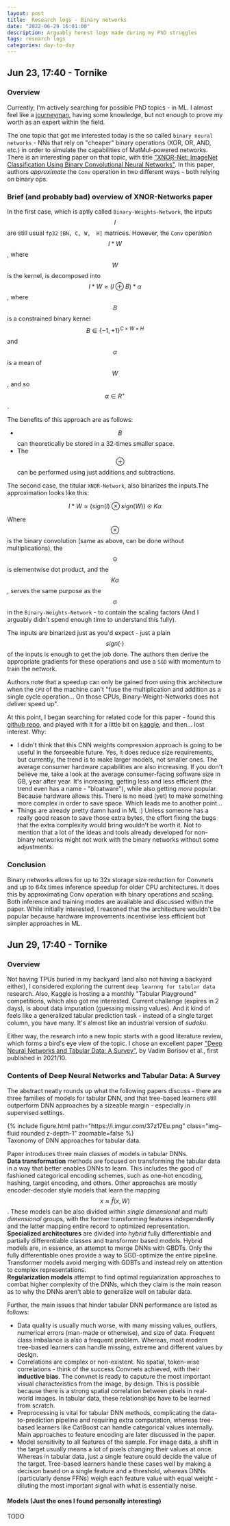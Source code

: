 ```yaml
---
layout: post
title:  Research logs - Binary networks
date: "2022-06-29 16:01:00"
description: Arguably honest logs made during my PhD struggles
tags: research logs
categories: day-to-day
---
```


## Jun 23, 17:40 - Tornike

### Overview
Currently, I'm actively searching for possible PhD topics - in ML. I almost feel like a [journeyman](https://en.wikipedia.org/wiki/Journeyman), having some knowledge, but not enough to prove my worth as an expert within the field. 

The one topic that got me interested today is the so called `binary neural networks` - NNs that rely on "cheaper" binary operations (XOR, OR, AND, etc.) in order to simulate the capabilities of MatMul-powered networks. There is an interesting paper on that topic, with title ["XNOR-Net: ImageNet Classification Using Binary Convolutional Neural Networks"](https://arxiv.org/abs/1603.05279). 
In this paper, authors *approximate* the `Conv` operation in two different ways - both relying on binary ops. 

### Brief (and probably bad) overview of XNOR-Networks paper
In the first case, which is aptly called `Binary-Weights-Network`, the inputs $$ I $$ are still usual `fp32` `[BN, C, W,  H]` matrices. However, the `Conv` operation $$ I * W $$, where $$W$$ is the kernel, is decomposed into $$ I * W \approx ( I \oplus B ) * \alpha$$, where $$B$$ is a constrained binary kernel $$B \in \{ -1, +1 \} ^ {C \times W \times H}$$ and $$\alpha$$ is a mean of $$W$$, and so $$\alpha \in R^{+}$$. 

The benefits of this approach are as follows: 
- $$B$$ can theoretically be stored in a 32-times smaller space. 
- The $$\oplus$$ can be performed using just additions and subtractions. 

The second case, the titular `XNOR-Network`, also binarizes the inputs.The approximation looks like this:

$$I * W \approx (sign(I) \otimes sign(W)) \odot K\alpha $$

Where $$\otimes$$ is the binary convolution (same as above, can be done without multiplications), the $$\odot$$ is elementwise dot product, and the $$ K\alpha $$, serves the same purpose as the $$\alpha$$ in the `Binary-Weights-Network` - to contain the scaling factors (And I arguably didn't spend enough time to understand this fully).

 The inputs are binarized just as you'd expect - just a plain $$sign(\cdot)$$ of the inputs is enough to get the job done. The authors then derive the appropriate gradients for these operations and use a `SGD` with momentum to train the network.

 Authors note that a speedup can only be gained from using this architecture when the `CPU` of the machine can't "fuse the multiplication and addition as a single cycle operation... On those CPUs, Binary-Weight-Networks does not deliver speed up".
 
 
At this point, I began searching for related code for this paper - found this [github repo](https://github.com/jiecaoyu/XNOR-Net-PyTorch), and played with it for a little bit on [kaggle](https://www.kaggle.com/code/tornikeonoprishvili/xnor-net-pytorch-mnist), and then... lost interest. Why:
- I didn't think that this CNN weights compression approach is going to be useful in the forseeable future. Yes, it does reduce size requirements, but currently, the trend is to make larger models, not smaller ones. The average consumer hardware capabilities are also increasing. If you don't believe me, take a look at the average consumer-facing software size in GB, year after year. It's increasing, getting less and less efficient (the trend even has a name - "bloatware"), while also getting *more* popular. Because hardware allows this. There is no need (yet) to make something more complex in order to save space. Which leads me to another point...
- Things are already pretty damn hard in ML :) Unless someone has a really good reason to save those extra bytes, the effort fixing the bugs that the extra complexity would bring wouldn't be worth it. Not to mention that a lot of the ideas and tools already developed for non-binary networks might not work with the binary networks without some adjustments. 

### Conclusion
Binary networks allows for up to 32x storage size reduction for Convnets and up to 64x times inference speedup for older CPU architectures. It does this by approximating Conv operation with binary operations and scaling. Both inference and training modes are available and discussed within the paper. While initially interested, I reasoned that the architecture wouldn't be popular because hardware improvements incentivise less efficient but simpler approaches in ML. 


## Jun 29, 17:40 - Tornike

### Overview
Not having TPUs buried in my backyard (and also not having a backyard either), I considered exploring the current `deep learnng for tabular data` research. Also, Kaggle is hosting a a monthly "Tabular Playground" competitions, which also got me interested. Current challenge (expires in 2 days), is about data imputation (guessing missing values). And it kind of feels like a generalized tabular prediction task - instead of a single target column, you have many. It's almost like an industrial version of *sudoku*.  

Either way, the research into a new topic starts with a good literature review, which forms a bird's eye view of the topic. I chose an excellent paper ["Deep Neural Networks and Tabular Data: A Survey"](https://arxiv.org/pdf/2110.01889.pdf), by Vadim Borisov et al., first published in 2021/10. 

### Contents of Deep Neural Networks and Tabular Data: A Survey
The abstract neatly rounds up what the following papers discuss - there are three families of models for tabular DNN, and that tree-based learners still outperform DNN approaches by a sizeable margin - especially in supervised settings. 

<div class="row mt-3" style="justify-content:center;">
    <div class="col-sm-8 mt-3 mt-md-0" >
        {% include figure.html path="https://i.imgur.com/37z17Eu.png" class="img-fluid rounded z-depth-1" zoomable=false %}
    </div>
</div>
<div class="caption" >
    Taxonomy of DNN approaches for tabular data.
</div>

Paper introduces three main classes of models in tabular DNNs.  
**Data transformation** methods are focused on transforming the tabular data in a way that better enables DNNs to learn. This includes the good ol' fashioned categorical encoding schemes, such as one-hot encoding, hashing, target encoding, and others. Other approaches are mostly encoder-decoder style models that learn the mapping $$ x \approx \hat{f}(x,W)$$. These models can be also divided within *single dimensional* and *multi dimensional* groups, with the former transforming features independently and the latter mapping entire record to optimized representation.  
**Specialized architectures** are divided into *hybrid* fully differentiable and partially differentiable classes and transformer based models. Hybrid models are, in essence, an attempt to merge DNNs with GBDTs. Only the fully differentiable ones provide a way to SGD-optimize the entire pipeline. Transformer models avoid merging with GDBTs and instead rely on attention to complex representations.  
**Regularization models** attempt to find optimal regularization approaches to combat higher complexity of the DNNs, which they claim is the main reason as to why the DNNs aren't able to generalize well on tabular data. 

Further, the main issues that hinder tabular DNN performance are listed as follows:
- Data quality is usually much worse, with many missing values, outliers, numerical errors (man-made or otherwise), and size of data. Frequent class imbalance is also a frequent problem. Whereas, most modern tree-based learners can handle missing, extreme and different values by design. 
- Correlations are complex or non-existent. No spatial, token-wise correlations - think of the success Convnets achieved, with their **inductive bias**. The convnet is ready to caputure the most important visual characteristics from the image, by design. This is possible because there is a strong spatial correlation between pixels in real-world images. In tabular data, these relationships have to be learned from scratch. 
- Preprocessing is vital for tabular DNN methods, complicating the data-to-prediction pipeline and requiring extra computation, whereas tree-based learners like CatBoost can handle categorical values internally. Main approaches to feature encoding are later discussed in the paper.
- Model sensitivity to all features of the sample. For image data, a shift in the target usually means a lot of pixels changing their values at once. Whereas in tabular data, just a single feature could decide the value of the target. Tree-based learners handle these cases well by making a decision based on a single feature and a threshold, whereas DNNs (particularly dense FFNs) weigh each feature value with equal weight - diluting the most important signal with what is essentially noise. 

#### Models (Just the ones I found personally interesting)
TODO

